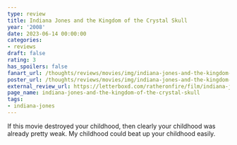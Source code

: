 ```yaml
---
type: review
title: Indiana Jones and the Kingdom of the Crystal Skull
year: '2008'
date: 2023-06-14 00:00:00
categories:
- reviews
draft: false
rating: 3
has_spoilers: false
fanart_url: /thoughts/reviews/movies/img/indiana-jones-and-the-kingdom-of-the-crystal-skull_fanart.png
poster_url: /thoughts/reviews/movies/img/indiana-jones-and-the-kingdom-of-the-crystal-skull_poster.png
external_review_url: https://letterboxd.com/ratheronfire/film/indiana-jones-and-the-kingdom-of-the-crystal-skull/
page_name: indiana-jones-and-the-kingdom-of-the-crystal-skull
tags:
- indiana-jones
---
```


If this movie destroyed your childhood, then clearly your childhood was already pretty weak. My childhood could beat up your childhood easily.

